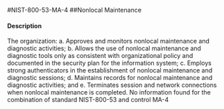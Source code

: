 #NIST-800-53-MA-4
##Nonlocal Maintenance
#### Description
The organization:
  a.  Approves and monitors nonlocal maintenance and diagnostic activities;
  b.  Allows the use of nonlocal maintenance and diagnostic tools only as consistent with organizational policy and documented in the security plan for the information system;
  c.  Employs strong authenticators in the establishment of nonlocal maintenance and diagnostic sessions;
  d.  Maintains records for nonlocal maintenance and diagnostic activities; and
  e.  Terminates session and network connections when nonlocal maintenance is completed.
No information found for the combination of standard NIST-800-53 and control MA-4
